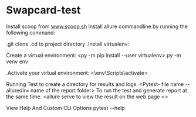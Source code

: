 # Swapcard-test


<Project Setup>



Install scoop from www.scoop.sh
Install allure commandline by running the following command:
<scoop install allure>


.git clone
.cd to project directory
.Install virtualenv:


Create a virtual environment:
<py -m pip install --user virtualenv>
py -m venv env

.Activate your virtual environment:
<\env\Scripts\activate>

Running Test
<allure generat> to create a directory for results and logs.
<Pytest- file name -- alluredir= name of the report folder> To run the test and generate report at the same time.
<allure serve <name of the directory> to view the result on the web page 
<>

View Help And Custom CLI Options
pytest --help


